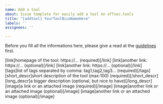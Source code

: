 ```yaml
---
name: Add a tool
about: Issue template for easily add a tool on offsec.tools
title: "[addtool] YourToolNiceNameHere"
labels: ''
assignees: ''

---
```


Before you fill all the informations here, please give a read at the [guidelines](https://github.com/gwen001/offsectools_www/issues/1) first.

[link]homepage of the tool: https://... (required)[/link]
[link]another link: https://... (optional)[/link]
[link]another link: https://... (optional)[/link]
[tags]list of tags separated by comma: tag1,tag2,tag3... (required)[/tags]
[short_descr]short description of the tool (max:100) (required)[/short_descr]
[long_descr]a bigger description (optional, but nice to have)[/long_descr] 
[image]a link or an attached image (required)[/image]
[image]another link or an attached image (optional)[/image]
[image]another link or an attached image (optional)[/image]
